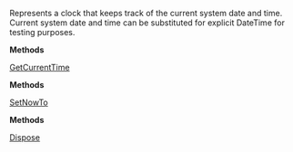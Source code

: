 Represents a clock that keeps track of the current system date and time.
            Current system date and time can be substituted for explicit DateTime for testing purposes.

**Methods**

[GetCurrentTime](Bifrost.Time.SystemClock.GetCurrentTime)


**Methods**

[SetNowTo](Bifrost.Time.SystemClock.SetNowTo)


**Methods**

[Dispose](Bifrost.Time.SystemClock.Dispose)

